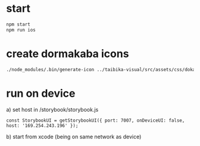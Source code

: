 # start

```bash
npm start
npm run ios
```

# create dormakaba icons

```bash
./node_modules/.bin/generate-icon ../taibika-visual/src/assets/css/doka-iconfont.css --componentName=DokaIcon --fontFamily=Doka_Iconfont --p .doka- > ./DokaIcon_new.js
```

# run on device

a) set host in /storybook/storybook.js

`const StorybookUI = getStorybookUI({ port: 7007, onDeviceUI: false, host: '169.254.243.196' });`

b) start from xcode (being on same network as device)
